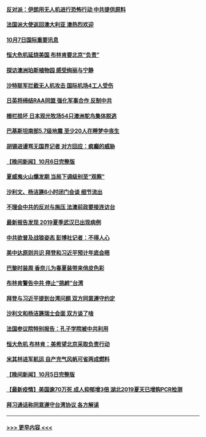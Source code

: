 #### [反对派：伊朗用无人机进行恐怖行动 中共提供原料](../pages/prog202/a103236768.md?t=10072101) 
#### [法国派大使返回澳大利亚 澳热烈欢迎](../pages/prog202/a103236765.md?t=10072101) 
#### [10月7日国际重要讯息](../pages/prog202/a103236710.md?t=10072101) 
#### [恒大危机延烧美国 布林肯要北京“负责”](../pages/prog202/a103236689.md?t=10072101) 
#### [探访澳洲珀斯植物园  感受绚丽与宁静](../pages/prog202/a103236704.md?t=10072101) 
#### [沙特联军拦截无人机攻击 国际机场4工人受伤](../pages/prog202/a103236565.md?t=10072101) 
#### [日英将缔结RAA同盟 强化军事合作 反制中共](../pages/prog202/a103236564.md?t=10072101) 
#### [栅栏损坏 日本观光牧场54只澳洲鸵鸟集体脱逃](../pages/prog202/a103236554.md?t=10072101) 
#### [巴基斯坦南部5.7级地震 至少20人在睡梦中丧生](../pages/prog202/a103236527.md?t=10072101) 
#### [胡锡进谩骂无国界记者 对方回应：疯癫的威胁](../pages/prog202/a103236210.md?t=10072101) 
#### [【晚间新闻】10月6日完整版](../pages/prog202/a103236401.md?t=10072101) 
#### [夏威夷火山爆发期 当局下调级别至“观察”](../pages/prog202/a103236238.md?t=10072101) 
#### [沙利文、杨洁篪6小时闭门会谈 细节流出](../pages/prog202/a103236464.md?t=10072101) 
#### [不理会中共的反对与施压 法澳前政要接连访台](../pages/prog202/a103236315.md?t=10072101) 
#### [最新报告发现 2019夏季武汉已出现病例](../pages/prog202/a103235058.md?t=10072101) 
#### [中共欲普及战狼姿态 彭博社记者：不得人心](../pages/prog202/a103236208.md?t=10072101) 
#### [美中达原则共识 拜登和习近平预计年底会晤](../pages/prog202/a103236090.md?t=10072101) 
#### [巴黎时装周 香奈儿为春夏装带来俏皮色彩](../pages/prog202/a103236151.md?t=10072101) 
#### [布林肯警告中共 停止“挑衅”台湾](../pages/prog202/a103236153.md?t=10072101) 
#### [拜登与习近平提到台湾问题 双方同意遵守约定](../pages/prog202/a103236104.md?t=10072101) 
#### [沙利文和杨洁篪瑞士会面 双方谈了啥](../pages/prog202/a103236110.md?t=10072101) 
#### [法国参议院特别报告：孔子学院被中共利用](../pages/prog202/a103236113.md?t=10072101) 
#### [恒大危机 布林肯：美希望北京采取负责行动](../pages/prog202/a103236046.md?t=10072101) 
#### [米其林进军航运 自产充气风帆可省两成燃料](../pages/prog202/a103235979.md?t=10072101) 
#### [【晚间新闻】10月5日完整版](../pages/prog202/a103235285.md?t=10072101) 
#### [【最新疫情】美国逾70万死 成人抑郁增3倍 湖北2019夏天已增购PCR检测](../pages/prog202/a103235995.md?t=10072101) 
#### [拜习通话称同意遵守台湾协议 各方解读](../pages/prog202/a103235930.md?t=10072101) 

----
#### [ >>> 更早内容 <<< ](../indexes/prog202-earlier.md)
